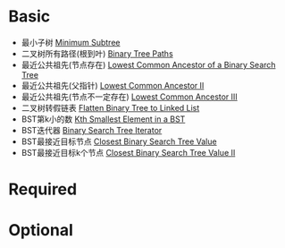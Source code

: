 # Basic
- 最小子树 [Minimum Subtree](https://www.lintcode.com/problem/596/)   
- 二叉树所有路径(根到叶) [Binary Tree Paths](https://www.lintcode.com/problem/480/)   
- 最近公共祖先(节点存在) [Lowest Common Ancestor of a Binary Search Tree](https://www.lintcode.com/problem/88/)   
- 最近公共祖先(父指针) [Lowest Common Ancestor II](https://www.lintcode.com/problem/474/)   
- 最近公共祖先(节点不一定存在) [Lowest Common Ancestor III](https://www.lintcode.com/problem/578/)   
- 二叉树转假链表 [Flatten Binary Tree to Linked List](https://www.lintcode.com/problem/453/)   
- BST第k小的数 [Kth Smallest Element in a BST](https://www.lintcode.com/problem/902/)   
- BST迭代器 [Binary Search Tree Iterator](https://www.lintcode.com/problem/86/)   
- BST最接近目标节点 [Closest Binary Search Tree Value](https://www.lintcode.com/problem/900/)   
- BST最接近目标k个节点 [Closest Binary Search Tree Value II](https://www.lintcode.com/problem/901/)   

# Required


# Optional
